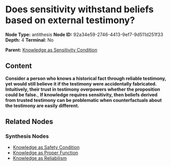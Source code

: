 # Does sensitivity withstand beliefs based on external testimony?

**Node Type:** antithesis
**Node ID:** 92a34e59-2746-4413-9ef7-9d511d251f33
**Depth:** 4
**Terminal:** No

**Parent:** [Knowledge as Sensitivity Condition](knowledge-as-sensitivity-condition-synthesis-063871ed-ad63-42bd-a46e-f54e4584cf4a.md)

## Content

**Consider a person who knows a historical fact through reliable testimony, yet would still believe it if the testimony were accidentally fabricated. Intuitively, their trust in testimony overpowers whether the proposition could be false.**, **If knowledge requires sensitivity, then beliefs derived from trusted testimony can be problematic when counterfactuals about the testimony are easily different.**

## Related Nodes

### Synthesis Nodes

- [Knowledge as Safety Condition](knowledge-as-safety-condition-synthesis-7ea6d758-dff2-46a3-8337-51b57ca563cb.md)
- [Knowledge as Proper Function](knowledge-as-proper-function-synthesis-fddb617d-f976-4d8e-9619-c8670670d709.md)
- [Knowledge as Reliabilism](knowledge-as-reliabilism-synthesis-81103883-bde1-4e3b-90a6-4ba4a80177c1.md)
